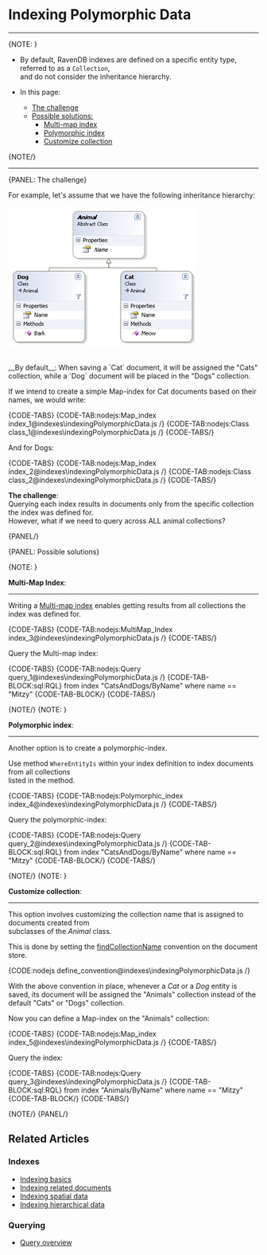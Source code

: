# Indexing Polymorphic Data
---

{NOTE: }

* By default, RavenDB indexes are defined on a specific entity type, referred to as a `Collection`,  
  and do not consider the inheritance hierarchy.

* In this page:
    * [The challenge](../indexes/indexing-polymorphic-data#the-challenge)
    * [Possible solutions:](../indexes/indexing-polymorphic-data#possible-solutions)
        * [Multi-map index](../indexes/indexing-polymorphic-data#multi-map-index)
        * [Polymorphic index](../indexes/indexing-polymorphic-data#polymorphic-index)
        * [Customize collection](../indexes/indexing-polymorphic-data#customize-collection)

{NOTE/}

---

{PANEL: The challenge}

For example, let's assume that we have the following inheritance hierarchy:

![Figure 1: Polymorphic indexes](images/polymorphic_indexes_faq.png)

<br>
__By default__:  
When saving a `Cat` document, it will be assigned the "Cats" collection,  
while a `Dog` document will be placed in the "Dogs" collection.

If we intend to create a simple Map-index for Cat documents based on their names, we would write:

{CODE-TABS}
{CODE-TAB:nodejs:Map_index index_1@indexes\indexingPolymorphicData.js /}
{CODE-TAB:nodejs:Class class_1@indexes\indexingPolymorphicData.js /}
{CODE-TABS/}

And for Dogs:

{CODE-TABS}
{CODE-TAB:nodejs:Map_index index_2@indexes\indexingPolymorphicData.js /}
{CODE-TAB:nodejs:Class class_2@indexes\indexingPolymorphicData.js /}
{CODE-TABS/}

__The challenge__:  
Querying each index results in documents only from the specific collection the index was defined for.  
However, what if we need to query across ALL animal collections?

{PANEL/}

{PANEL: Possible solutions}

{NOTE: }

<a id="multi-map-index" /> __Multi-Map Index__:

---

Writing a [Multi-map index](../indexes/multi-map-indexes) enables getting results from all collections the index was defined for.

{CODE-TABS}
{CODE-TAB:nodejs:MultiMap_Index index_3@indexes\indexingPolymorphicData.js /}
{CODE-TABS/}

Query the Multi-map index:

{CODE-TABS}
{CODE-TAB:nodejs:Query query_1@indexes\indexingPolymorphicData.js /}
{CODE-TAB-BLOCK:sql:RQL}
from index "CatsAndDogs/ByName"
where name == "Mitzy"
{CODE-TAB-BLOCK/}
{CODE-TABS/}

{NOTE/}
{NOTE: }

<a id="polymorphic-index" /> __Polymorphic index__:

---

Another option is to create a polymorphic-index.

Use method `WhereEntityIs` within your index definition to index documents from all collections  
listed in the method.

{CODE-TABS}
{CODE-TAB:nodejs:Polymorphic_index index_4@indexes\indexingPolymorphicData.js /}
{CODE-TABS/}

Query the polymorphic-index:

{CODE-TABS}
{CODE-TAB:nodejs:Query query_2@indexes\indexingPolymorphicData.js /}
{CODE-TAB-BLOCK:sql:RQL}
from index "CatsAndDogs/ByName"
where name == "Mitzy"
{CODE-TAB-BLOCK/}
{CODE-TABS/}

{NOTE/}
{NOTE: }

<a id="customize-collection" /> __Customize collection__:

---

This option involves customizing the collection name that is assigned to documents created from  
subclasses of the _Animal_ class.

This is done by setting the [findCollectionName](../client-api/configuration/conventions#findcollectionname) convention on the document store.

{CODE:nodejs define_convention@indexes\indexingPolymorphicData.js /}

With the above convention in place, whenever a _Cat_ or a _Dog_ entity is saved, its document will be assigned the "Animals" collection instead of the default "Cats" or "Dogs" collection.

Now you can define a Map-index on the "Animals" collection:

{CODE-TABS}
{CODE-TAB:nodejs:Map_index index_5@indexes\indexingPolymorphicData.js /}
{CODE-TABS/}

Query the index:

{CODE-TABS}
{CODE-TAB:nodejs:Query query_3@indexes\indexingPolymorphicData.js /}
{CODE-TAB-BLOCK:sql:RQL}
from index "Animals/ByName"
where name == "Mitzy"
{CODE-TAB-BLOCK/}
{CODE-TABS/}

{NOTE/}
{PANEL/}

## Related Articles

### Indexes

- [Indexing basics](../indexes/indexing-basics)
- [Indexing related documents](../indexes/indexing-related-documents)
- [Indexing spatial data](../indexes/indexing-spatial-data)
- [Indexing hierarchical data](../indexes/indexing-hierarchical-data)

### Querying

- [Query overview](../client-api/session/querying/how-to-query)
